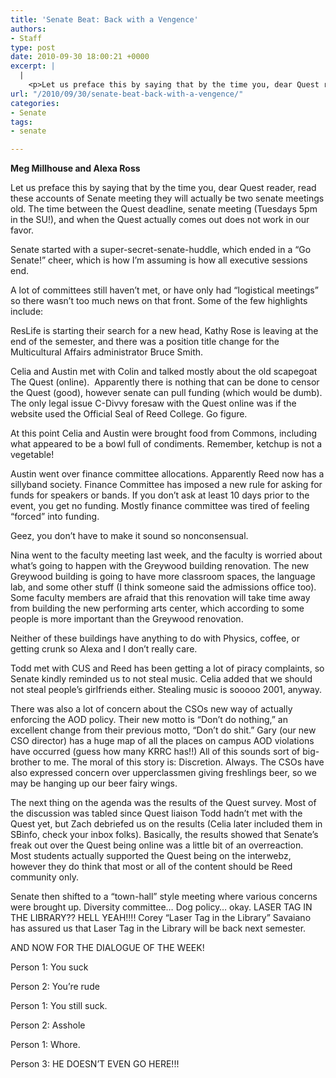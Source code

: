 ```yaml
---
title: 'Senate Beat: Back with a Vengence'
authors:
- Staff
type: post
date: 2010-09-30 18:00:21 +0000
excerpt: |
  |
    <p>Let us preface this by saying that by the time you, dear Quest reader,  read these accounts of Senate meeting they will actually be two senate  meetings old. The time between the Quest deadline,</p>
url: "/2010/09/30/senate-beat-back-with-a-vengence/"
categories:
- Senate
tags:
- senate

---
```

**Meg Millhouse and Alexa Ross**

Let us preface this by saying that by the time you, dear Quest reader, read these accounts of Senate meeting they will actually be two senate meetings old. The time between the Quest deadline, senate meeting (Tuesdays 5pm in the SU!), and when the Quest actually comes out does not work in our favor.

Senate started with a super-secret-senate-huddle, which ended in a “Go Senate!” cheer, which is how I’m assuming is how all executive sessions end.

A lot of committees still haven’t met, or have only had “logistical meetings” so there wasn’t too much news on that front. Some of the few highlights include:

ResLife is starting their search for a new head, Kathy Rose is leaving at the end of the semester, and there was a position title change for the Multicultural Affairs administrator Bruce Smith.

Celia and Austin met with Colin and talked mostly about the old scapegoat The Quest (online).  Apparently there is nothing that can be done to censor the Quest (good), however senate can pull funding (which would be dumb). The only legal issue C-Divvy foresaw with the Quest online was if the website used the Official Seal of Reed College. Go figure.

At this point Celia and Austin were brought food from Commons, including what appeared to be a bowl full of condiments. Remember, ketchup is not a vegetable!

Austin went over finance committee allocations. Apparently Reed now has a sillyband society. Finance Committee has imposed a new rule for asking for funds for speakers or bands. If you don’t ask at least 10 days prior to the event, you get no funding. Mostly finance committee was tired of feeling “forced” into funding.

Geez, you don’t have to make it sound so nonconsensual.

Nina went to the faculty meeting last week, and the faculty is worried about what’s going to happen with the Greywood building renovation. The new Greywood building is going to have more classroom spaces, the language lab, and some other stuff (I think someone said the admissions office too). Some faculty members are afraid that this renovation will take time away from building the new performing arts center, which according to some people is more important than the Greywood renovation.

Neither of these buildings have anything to do with Physics, coffee, or getting crunk so Alexa and I don’t really care.

Todd met with CUS and Reed has been getting a lot of piracy complaints, so Senate kindly reminded us to not steal music. Celia added that we should not steal people’s girlfriends either. Stealing music is sooooo 2001, anyway.

There was also a lot of concern about the CSOs new way of actually enforcing the AOD policy. Their new motto is “Don’t do nothing,” an excellent change from their previous motto, “Don’t do shit.” Gary (our new CSO director) has a huge map of all the places on campus AOD violations have occurred (guess how many KRRC has!!) All of this sounds sort of big-brother to me. The moral of this story is: Discretion. Always. The CSOs have also expressed concern over upperclassmen giving freshlings beer, so we may be hanging up our beer fairy wings.

The next thing on the agenda was the results of the Quest survey. Most of the discussion was tabled since Quest liaison Todd hadn’t met with the Quest yet, but Zach debriefed us on the results (Celia later included them in SBinfo, check your inbox folks). Basically, the results showed that Senate’s freak out over the Quest being online was a little bit of an overreaction. Most students actually supported the Quest being on the interwebz, however they do think that most or all of the content should be Reed community only.

Senate then shifted to a “town-hall” style meeting where various concerns were brought up. Diversity committee… Dog policy… okay. LASER TAG IN THE LIBRARY?? HELL YEAH!!!! Corey “Laser Tag in the Library” Savaiano has assured us that Laser Tag in the Library will be back next semester.

AND NOW FOR THE DIALOGUE OF THE WEEK!
  
Person 1: You suck
  
Person 2: You’re rude
  
Person 1: You still suck.
  
Person 2: Asshole
  
Person 1: Whore.
  
Person 3: HE DOESN’T EVEN GO HERE!!!